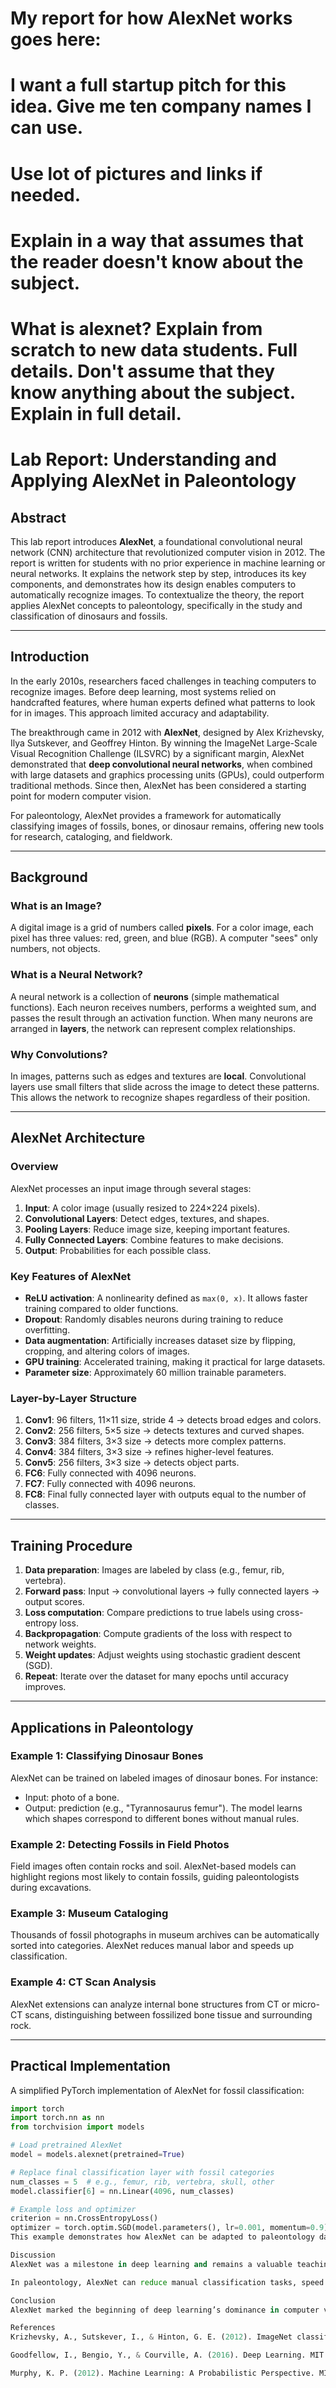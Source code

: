 # My report for how AlexNet works goes here:

# I want a full startup pitch for this idea. Give me ten company names I can use.

# Use lot of pictures and links if needed.
# Explain in a way that assumes that the reader doesn't know about the subject.

# What is alexnet? Explain from scratch to new data students. Full details. Don't assume that they know anything about the subject. Explain in full detail. 


# Lab Report: Understanding and Applying AlexNet in Paleontology

## Abstract
This lab report introduces **AlexNet**, a foundational convolutional neural network (CNN) architecture that revolutionized computer vision in 2012. The report is written for students with no prior experience in machine learning or neural networks. It explains the network step by step, introduces its key components, and demonstrates how its design enables computers to automatically recognize images. To contextualize the theory, the report applies AlexNet concepts to paleontology, specifically in the study and classification of dinosaurs and fossils.

---

## Introduction
In the early 2010s, researchers faced challenges in teaching computers to recognize images. Before deep learning, most systems relied on handcrafted features, where human experts defined what patterns to look for in images. This approach limited accuracy and adaptability.

The breakthrough came in 2012 with **AlexNet**, designed by Alex Krizhevsky, Ilya Sutskever, and Geoffrey Hinton. By winning the ImageNet Large-Scale Visual Recognition Challenge (ILSVRC) by a significant margin, AlexNet demonstrated that **deep convolutional neural networks**, when combined with large datasets and graphics processing units (GPUs), could outperform traditional methods. Since then, AlexNet has been considered a starting point for modern computer vision.

For paleontology, AlexNet provides a framework for automatically classifying images of fossils, bones, or dinosaur remains, offering new tools for research, cataloging, and fieldwork.

---

## Background

### What is an Image?
A digital image is a grid of numbers called **pixels**. For a color image, each pixel has three values: red, green, and blue (RGB). A computer "sees" only numbers, not objects.

### What is a Neural Network?
A neural network is a collection of **neurons** (simple mathematical functions). Each neuron receives numbers, performs a weighted sum, and passes the result through an activation function. When many neurons are arranged in **layers**, the network can represent complex relationships.

### Why Convolutions?
In images, patterns such as edges and textures are **local**. Convolutional layers use small filters that slide across the image to detect these patterns. This allows the network to recognize shapes regardless of their position.

---

## AlexNet Architecture

### Overview
AlexNet processes an input image through several stages:

1. **Input**: A color image (usually resized to 224×224 pixels).
2. **Convolutional Layers**: Detect edges, textures, and shapes.
3. **Pooling Layers**: Reduce image size, keeping important features.
4. **Fully Connected Layers**: Combine features to make decisions.
5. **Output**: Probabilities for each possible class.

### Key Features of AlexNet
- **ReLU activation**: A nonlinearity defined as `max(0, x)`. It allows faster training compared to older functions.
- **Dropout**: Randomly disables neurons during training to reduce overfitting.
- **Data augmentation**: Artificially increases dataset size by flipping, cropping, and altering colors of images.
- **GPU training**: Accelerated training, making it practical for large datasets.
- **Parameter size**: Approximately 60 million trainable parameters.

### Layer-by-Layer Structure
1. **Conv1**: 96 filters, 11×11 size, stride 4 → detects broad edges and colors.
2. **Conv2**: 256 filters, 5×5 size → detects textures and curved shapes.
3. **Conv3**: 384 filters, 3×3 size → detects more complex patterns.
4. **Conv4**: 384 filters, 3×3 size → refines higher-level features.
5. **Conv5**: 256 filters, 3×3 size → detects object parts.
6. **FC6**: Fully connected with 4096 neurons.
7. **FC7**: Fully connected with 4096 neurons.
8. **FC8**: Final fully connected layer with outputs equal to the number of classes.

---

## Training Procedure
1. **Data preparation**: Images are labeled by class (e.g., femur, rib, vertebra).
2. **Forward pass**: Input → convolutional layers → fully connected layers → output scores.
3. **Loss computation**: Compare predictions to true labels using cross-entropy loss.
4. **Backpropagation**: Compute gradients of the loss with respect to network weights.
5. **Weight updates**: Adjust weights using stochastic gradient descent (SGD).
6. **Repeat**: Iterate over the dataset for many epochs until accuracy improves.

---

## Applications in Paleontology

### Example 1: Classifying Dinosaur Bones
AlexNet can be trained on labeled images of dinosaur bones. For instance:
- Input: photo of a bone.
- Output: prediction (e.g., "Tyrannosaurus femur").
The model learns which shapes correspond to different bones without manual rules.

### Example 2: Detecting Fossils in Field Photos
Field images often contain rocks and soil. AlexNet-based models can highlight regions most likely to contain fossils, guiding paleontologists during excavations.

### Example 3: Museum Cataloging
Thousands of fossil photographs in museum archives can be automatically sorted into categories. AlexNet reduces manual labor and speeds up classification.

### Example 4: CT Scan Analysis
AlexNet extensions can analyze internal bone structures from CT or micro-CT scans, distinguishing between fossilized bone tissue and surrounding rock.

---

## Practical Implementation
A simplified PyTorch implementation of AlexNet for fossil classification:

```python
import torch
import torch.nn as nn
from torchvision import models

# Load pretrained AlexNet
model = models.alexnet(pretrained=True)

# Replace final classification layer with fossil categories
num_classes = 5  # e.g., femur, rib, vertebra, skull, other
model.classifier[6] = nn.Linear(4096, num_classes)

# Example loss and optimizer
criterion = nn.CrossEntropyLoss()
optimizer = torch.optim.SGD(model.parameters(), lr=0.001, momentum=0.9)
This example demonstrates how AlexNet can be adapted to paleontology datasets through transfer learning.

Discussion
AlexNet was a milestone in deep learning and remains a valuable teaching tool. While newer models (e.g., ResNet, EfficientNet) achieve better results, AlexNet provides a straightforward entry point to understanding convolutional networks.

In paleontology, AlexNet can reduce manual classification tasks, speed up fossil identification, and expand research capacity. However, challenges remain, including limited labeled datasets, differences between controlled museum images and variable field photos, and the need for interpretability to ensure scientific reliability.

Conclusion
AlexNet marked the beginning of deep learning’s dominance in computer vision. By using convolutional layers, ReLU activations, dropout, and GPU acceleration, it achieved unprecedented accuracy on image classification tasks. In paleontology, AlexNet provides tools for fossil classification, detection, and analysis, bridging modern artificial intelligence with the study of ancient life.

References
Krizhevsky, A., Sutskever, I., & Hinton, G. E. (2012). ImageNet classification with deep convolutional neural networks. Advances in Neural Information Processing Systems, 25, 1097–1105.

Goodfellow, I., Bengio, Y., & Courville, A. (2016). Deep Learning. MIT Press.

Murphy, K. P. (2012). Machine Learning: A Probabilistic Perspective. MIT Press.
